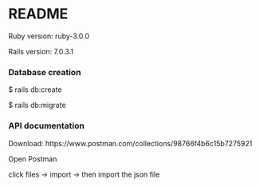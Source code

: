 # README

<p>Ruby version: ruby-3.0.0</p>
<p>Rails version: 7.0.3.1</p>

<h3>Database creation</h3>
<p>$ rails db:create</p>
<p>$ rails db:migrate</p>

<h3>API documentation</h3>
<p>Download: https://www.postman.com/collections/98766f4b6c15b7275921</p>
<p>Open Postman</p>
<p>click files -> import -> then import the json file</p>
